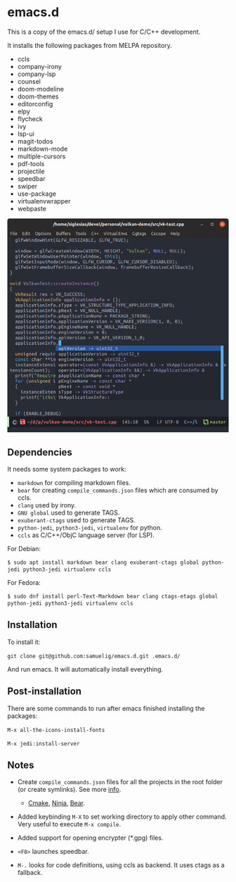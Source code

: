 # emacs.d

This is a copy of the emacs.d/ setup I use for C/C++ development.

It installs the following packages from MELPA repository.

* ccls
* company-irony
* company-lsp
* counsel
* doom-modeline
* doom-themes
* editorconfig
* elpy
* flycheck
* ivy
* lsp-ui
* magit-todos
* markdown-mode
* multiple-cursors
* pdf-tools
* projectile
* speedbar
* swiper
* use-package
* virtualenvwrapper
* webpaste

![Emacs screenshot](https://raw.githubusercontent.com/samuelig/emacs.d/master/emacs-screenshot.png)

## Dependencies

It needs some system packages to work:

* ```markdown``` for compiling markdown files.
* ```bear``` for creating ```compile_commands.json``` files which are consumed by ccls.
* ```clang``` used by irony.
* ```GNU global``` used to generate TAGS.
* ```exuberant-ctags``` used to generate TAGS.
* ```python-jedi```, ```python3-jedi```, ```virtualenv``` for python.
* ```ccls``` as C/C++/ObjC language server (for LSP).

For Debian:

```
$ sudo apt install markdown bear clang exuberant-ctags global python-jedi python3-jedi virtualenv ccls
```

For Fedora:

```
$ sudo dnf install perl-Text-Markdown bear clang ctags-etags global python-jedi python3-jedi virtualenv ccls
```

## Installation

To install it:

```git clone git@github.com:samuelig/emacs.d.git .emacs.d/```

And run emacs. It will automatically install everything.

## Post-installation

There are some commands to run after emacs finished installing the packages:

```M-x all-the-icons-install-fonts```

```M-x jedi:install-server```

## Notes

* Create ```compile_commands.json``` files for all the projects in the root folder (or create symlinks). See more [info](https://sarcasm.github.io/notes/dev/compilation-database.html).
   * [Cmake](https://sarcasm.github.io/notes/dev/compilation-database.html#cmake), [Ninja](https://sarcasm.github.io/notes/dev/compilation-database.html#ninja), [Bear](https://sarcasm.github.io/notes/dev/compilation-database.html#bear-and-intercept-build).

* Added keybinding ```M-X``` to set working directory to apply other command. Very useful to execute ```M-x compile```.
* Added support for opening encrypter (*.gpg) files.
* ```<F8>``` launches speedbar.
* ```M-.``` looks for code definitions, using ccls as backend. It uses ctags as a fallback.
